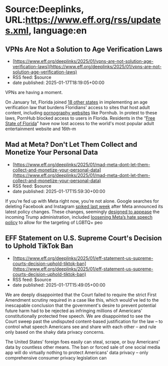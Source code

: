 # Source:Deeplinks, URL:https://www.eff.org/rss/updates.xml, language:en

## VPNs Are Not a Solution to Age Verification Laws
 - [https://www.eff.org/deeplinks/2025/01/vpns-are-not-solution-age-verification-laws](https://www.eff.org/deeplinks/2025/01/vpns-are-not-solution-age-verification-laws)
 - RSS feed: $source
 - date published: 2025-01-17T18:19:05+00:00

<div class="field field--name-body field--type-text-with-summary field--label-hidden"><div class="field__items"><div class="field__item even"><p><span>VPNs are having a moment. </span></p>
<p><span>On January 1st, Florida joined </span><a href="https://action.freespeechcoalition.com/age-verification-resources/state-avs-laws/"><span>18 other states</span></a><span> in implementing an age verification law that burdens Floridians' access to sites that host adult content, including </span><a href="https://www.vice.com/en/article/pornhub-pulling-out-of-florida-on-january-1st-2025/"><span>pornography websites</span></a><span> like Pornhub. In protest to these laws, PornHub blocked access to users in Florida. Residents in the “</span><a href="https://www.jacksonville.com/story/news/2024/07/10/desantis-free-state-of-florida-added-signs-state-line/74348927007/"><span>Free State of Florida</span></a><span>” have now lost access to the world's most popular adult entertainment website and 16th-m

## Mad at Meta? Don't Let Them Collect and Monetize Your Personal Data
 - [https://www.eff.org/deeplinks/2025/01/mad-meta-dont-let-them-collect-and-monetize-your-personal-data](https://www.eff.org/deeplinks/2025/01/mad-meta-dont-let-them-collect-and-monetize-your-personal-data)
 - RSS feed: $source
 - date published: 2025-01-17T15:59:30+00:00

<div class="field field--name-body field--type-text-with-summary field--label-hidden"><div class="field__items"><div class="field__item even"><p><span>If you’re fed up with Meta right now, you’re not alone. Google searches for deleting Facebook and Instagram </span><a href="https://techcrunch.com/2025/01/09/google-searches-for-deleting-facebook-instagram-explode-after-meta-ends-fact-checking/"><span>spiked last week</span></a><span> after Meta announced its latest policy changes. These changes, seemingly </span><a href="https://www.eff.org/deeplinks/2025/01/metas-new-content-policy-will-harm-vulnerable-users-if-it-really-valued-free"><span>designed to appease</span></a><span> the incoming Trump administration, included </span><a href="https://www.washingtonpost.com/business/2025/01/08/meta-facebook-hate-speech-trump-immigrant-transgender/034e3410-ce0f-11ef-be73-ad8966084721_story.html"><span>loosening Meta’s hate speech policy</span></a><span> to allow for the targeting of LGBTQ+ peo

## EFF Statement on U.S. Supreme Court's Decision to Uphold TikTok Ban
 - [https://www.eff.org/deeplinks/2025/01/eff-statement-us-supreme-courts-decision-uphold-tiktok-ban](https://www.eff.org/deeplinks/2025/01/eff-statement-us-supreme-courts-decision-uphold-tiktok-ban)
 - RSS feed: $source
 - date published: 2025-01-17T15:49:05+00:00

<div class="field field--name-body field--type-text-with-summary field--label-hidden"><div class="field__items"><div class="field__item even"><p><span>We are deeply disappointed that the Court failed to require the strict First Amendment scrutiny required in a case like this, which would’ve led to the inescapable conclusion that the government's desire to prevent potential future harm had to be rejected as infringing millions of Americans’ constitutionally protected free speech. We are disappointed to see the Court sweep past the undisputed content-based justification for the law – to control what speech Americans see and share with each other – and rule only based on the shaky data privacy concerns.</span></p>
<p><span>The United States’ foreign foes easily can steal, scrape, or buy Americans’ data by countless other means. The ban or forced sale of one social media app will do virtually nothing to protect Americans' data privacy – only comprehensive consumer privacy legislation can


